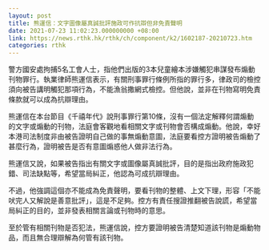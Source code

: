 ```yaml
---
layout: post
title: 熊運信：文字圖像屬真誠批評施政可作抗辯但非免責聲明
date: 2021-07-23 11:02:23.000000000 +08:00
link: https://news.rthk.hk/rthk/ch/component/k2/1602187-20210723.htm
categories: rthk
---
```


警方國安處拘捕5名工會人士，指他們出版的3本兒童繪本涉嫌觸犯串謀發布煽動刊物罪行。執業律師熊運信表示，有關刑事罪行條例所指的罪行多，律政司的檢控須向被告講明觸犯那項行為，不能漁翁撒網式檢控。但他說，並非在刊物寫明免責條款就可以成為抗辯理由。

熊運信在本台節目《千禧年代》說刑事罪行第10條，沒有一個法定解釋何謂煽動的文字或煽動的刊物，法庭會客觀地看相關文字或刊物會否構成煽動。他說，幸好本港司法制度非由被告證明自己做的事無煽動意圖，法庭要看控方證明被告煽動了甚麼行為，證明被告是否有意圖煽惑他人做非法行為。

熊運信又說，如果被告指出有關文字或圖像屬真誠批評，目的是指出政府施政犯錯、司法缺點等，希望當局糾正，他認為可成抗辯理由。

不過，他強調這個亦不能成為免責聲明，要看刊物的整體、上文下理，形容「不能吠完人又解說是善意批評」，這是不足夠。控方有責任搜證推翻被告說謊，希望當局糾正的目的，並非發表相關言論或刊物時的意思。

至於管有相關刊物是否犯法，熊運信說，控方要證明被告清楚知道該刊物是煽動物品，而且無合理辯解為何管有該刊物。
